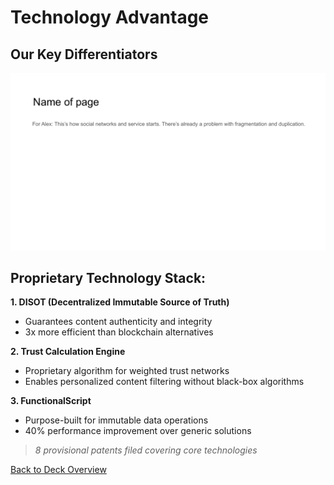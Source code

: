 # Technology Advantage

## Our Key Differentiators

![Technology Advantage](../images/slide11.png)


## Proprietary Technology Stack:

**1. DISOT (Decentralized Immutable Source of Truth)**
- Guarantees content authenticity and integrity
- 3x more efficient than blockchain alternatives

**2. Trust Calculation Engine**
- Proprietary algorithm for weighted trust networks
- Enables personalized content filtering without black-box algorithms

**3. FunctionalScript**
- Purpose-built for immutable data operations
- 40% performance improvement over generic solutions

> *8 provisional patents filed covering core technologies*


[Back to Deck Overview](../README.md)
